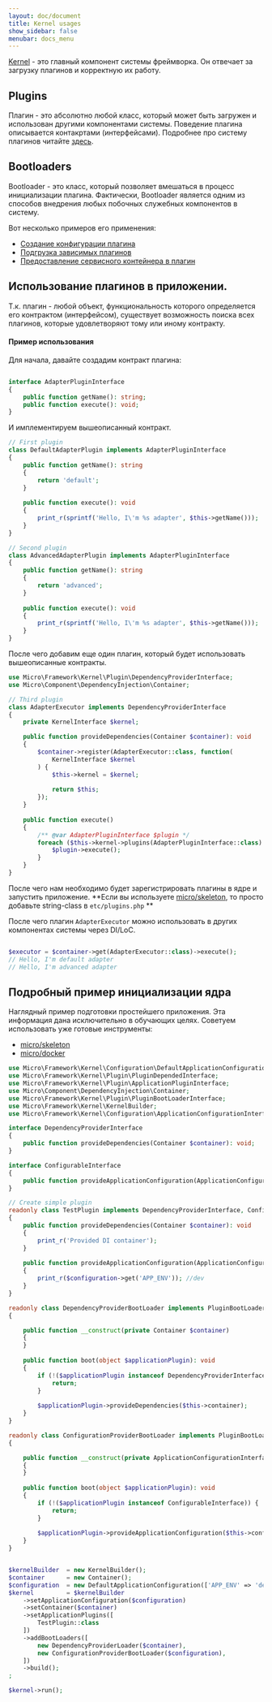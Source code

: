 ```yaml
---
layout: doc/document
title: Kernel usages
show_sidebar: false
menubar: docs_menu
---
```


[Kernel](https://github.com/Micro-PHP/micro-kernel) - это главный компонент системы фреймворка. Он отвечает за загрузку плагинов и корректную их работу.

## Plugins
Плагин - это абсолютно любой класс, который может быть загружен и использован другими компонентами системы.
Поведение плагина описывается контакртами (интерфейсами). Подробнее про систему плагинов читайте [здесь](/docs/architecture/plugins).

## Bootloaders

Bootloader - это класс, который позволяет вмешаться в процесс инициализации плагина.
Фактически, Bootloader является одним из способов внедрения любых побочных служебных компонентов в систему.

Вот несколько примеров его применения:
  * [Создание конфигурации плагина](https://github.com/Micro-PHP/kernel-bootloader-configuration)
  * [Подгрузка зависимых плагинов](https://github.com/Micro-PHP/kernel-bootloader-plugin-depends)
  * [Предоставление сервисного контейнера в плагин](https://github.com/Micro-PHP/kernel-bootloader-dependency)

## Использование плагинов в приложении.

Т.к. плагин - любой объект, функциональность которого определяется его контрактом (интерфейсом), существует возможность поиска всех плагинов, которые удовлетворяют тому или иному контракту.

#### Пример использования

Для начала, давайте создадим контракт плагина:

```php

interface AdapterPluginInterface
{
    public function getName(): string;
    public function execute(): void;
}
```

И имплементируем вышеописанный контракт.

```php
// First plugin
class DefaultAdapterPlugin implements AdapterPluginInterface
{
    public function getName(): string
    {
        return 'default';
    }
    
    public function execute(): void
    {
        print_r(sprintf('Hello, I\'m %s adapter', $this->getName()));
    }
}

// Second plugin
class AdvancedAdapterPlugin implements AdapterPluginInterface
{
    public function getName(): string
    {
        return 'advanced';
    }
    
    public function execute(): void
    {
        print_r(sprintf('Hello, I\'m %s adapter', $this->getName()));
    }
}
```

После чего добавим еще один плагин, который будет использовать вышеописанные контракты.

```php
use Micro\Framework\Kernel\Plugin\DependencyProviderInterface;
use Micro\Component\DependencyInjection\Container;

// Third plugin
class AdapterExecutor implements DependencyProviderInterface
{
    private KernelInterface $kernel;

    public function provideDependencies(Container $container): void
    {
        $container->register(AdapterExecutor::class, function(
            KernelInterface $kernel
        ) {
            $this->kernel = $kernel;
            
            return $this;
        });
    }
    
    public function execute()
    {
        /** @var AdapterPluginInterface $plugin */
        foreach ($this->kernel->plugins(AdapterPluginInterface::class) as $plugin) {
            $plugin->execute();
        }
    }
}
```

После чего нам необходимо будет зарегистрировать плагины в ядре и запустить приложение.
**Если вы используете [micro/skeleton](/docs/getting-started/installation), то просто добавьте string-class в `etc/plugins.php` **


После чего плагин `AdapterExecutor` можно использовать в других компонентах системы через DI/LoC.
```php

$executor = $container->get(AdapterExecutor::class)->execute();
// Hello, I'm default adapter
// Hello, I'm advanced adapter
```

## Подробный пример  инициализации ядра

Наглядный пример подготовки простейшего приложения. Эта информация дана исключительно в обучающих целях.
Советуем использовать уже готовые инструменты:
  * [micro/skeleton](/docs/getting-started/installation)
  * [micro/docker](/docs/getting-started/docker)



```php
use Micro\Framework\Kernel\Configuration\DefaultApplicationConfiguration;
use Micro\Framework\Kernel\Plugin\PluginDependedInterface;
use Micro\Framework\Kernel\Plugin\ApplicationPluginInterface;
use Micro\Component\DependencyInjection\Container;
use Micro\Framework\Kernel\Plugin\PluginBootLoaderInterface;
use Micro\Framework\Kernel\KernelBuilder;
use Micro\Framework\Kernel\Configuration\ApplicationConfigurationInterface;

interface DependencyProviderInterface
{
    public function provideDependencies(Container $container): void;
}

interface ConfigurableInterface
{
    public function provideApplicationConfiguration(ApplicationConfigurationInterface $configuration): void;
}

// Create simple plugin
readonly class TestPlugin implements DependencyProviderInterface, ConfigurableInterface
{
    public function provideDependencies(Container $container): void
    {
        print_r('Provided DI container');
    }
    
    public function provideApplicationConfiguration(ApplicationConfigurationInterface $configuration): void
    {
        print_r($configuration->get('APP_ENV')); //dev
    }
}

readonly class DependencyProviderBootLoader implements PluginBootLoaderInterface
{

    public function __construct(private Container $container)
    {
    }
    
    public function boot(object $applicationPlugin): void
    {
        if (!($applicationPlugin instanceof DependencyProviderInterface)) {
            return;
        }
        
        $applicationPlugin->provideDependencies($this->container);
    }
}

readonly class ConfigurationProviderBootLoader implements PluginBootLoaderInterface
{

    public function __construct(private ApplicationConfigurationInterface $configuration)
    {
    }
    
    public function boot(object $applicationPlugin): void
    {
        if (!($applicationPlugin instanceof ConfigurableInterface)) {
            return;
        }
        
        $applicationPlugin->provideApplicationConfiguration($this->configuration);
    }
}


$kernelBuilder  = new KernelBuilder();
$container      = new Container();
$configuration  = new DefaultApplicationConfiguration(['APP_ENV' => 'dev']);
$kernel         = $kernelBuilder
    ->setApplicationConfiguration($configuration)
    ->setContainer($container)
    ->setApplicationPlugins([
        TestPlugin::class
    ])
    ->addBootLoaders([
        new DependencyProviderLoader($container),
        new ConfigurationProviderBootLoader($configuration),
    ])
    ->build();
;

$kernel->run();
```